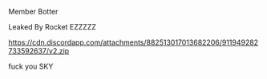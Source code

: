 Member Botter

Leaked By Rocket
EZZZZZ

https://cdn.discordapp.com/attachments/882513017013682206/911949282733592637/v2.zip

fuck you SKY
